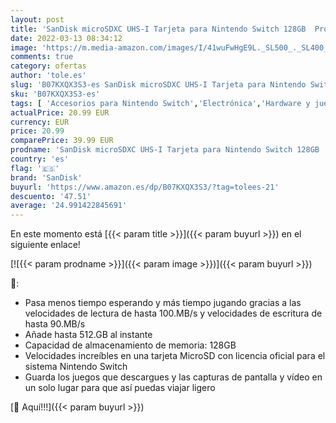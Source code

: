 ```yaml
---
layout: post
title: 'SanDisk microSDXC UHS-I Tarjeta para Nintendo Switch 128GB  Producto con Licencia de Nintendo'
date: 2022-03-13 08:34:12
image: 'https://m.media-amazon.com/images/I/41wuFwHgE9L._SL500_._SL400_.jpg'
comments: true
category: ofertas
author: 'tole.es'
slug: 'B07KXQX3S3-es SanDisk microSDXC UHS-I Tarjeta para Nintendo Switch 128GB...'
sku: 'B07KXQX3S3-es'
tags: [ 'Accesorios para Nintendo Switch','Electrónica','Hardware y juegos para Nintendo Switch','Memoria para Nintendo Switch','Videojuegos','nintendo','sandisk', ]
actualPrice: 20.99 EUR
currency: EUR
price: 20.99
comparePrice: 39.99 EUR
prodname: 'SanDisk microSDXC UHS-I Tarjeta para Nintendo Switch 128GB  Producto con Licencia de Nintendo'
country: 'es'
flag: '🇪🇸'
brand: 'SanDisk'
buyurl: 'https://www.amazon.es/dp/B07KXQX3S3/?tag=tolees-21'
descuento: '47.51'
average: '24.991422845691'
---
```


En este momento está [{{< param title >}}]({{< param buyurl >}}) en el siguiente enlace!

[![{{< param prodname >}}]({{< param image >}})]({{< param buyurl >}})

🔎:

- Pasa menos tiempo esperando y más tiempo jugando gracias a las velocidades de lectura de hasta 100.MB/s y velocidades de escritura de hasta 90.MB/s
- Añade hasta 512.GB al instante
- Capacidad de almacenamiento de memoria: 128GB
- Velocidades increíbles en una tarjeta MicroSD con licencia oficial para el sistema Nintendo Switch
- Guarda los juegos que descargues y las capturas de pantalla y vídeo en un solo lugar para que así puedas viajar ligero

[🛒 Aquí!!!]({{< param buyurl >}})
